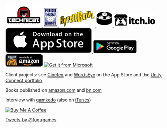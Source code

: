 <!-- Facebook pages -->

<a href="http://technicat.cafe/">
  <img alt="Technicat on Facebook"
       src="images/technicat/TechnicatLogo480x320.png" height="70"/>
</a>
<a href="http://fugugames.com/">
  <img alt="Fugu Games on Facebook"
       src="images/fugugames/FUGUlogo_Front_mark.jpg" height="60"/>
</a>   
<a href="http://hyperbowl.rocks/">
  <img alt="HyperBowl on Facebook"
       src="images/hyperbowl/3d-rendered-hyperbowl.jpg" height="50"/>
</a>
 <a href="http://talkdimsum.com/">
  <img alt="Talk Dim Sum on Facebook"
       src="images/talkdimsum/if_dim_sum_353267_512.png" height="50"/>
</a>

<!-- 

<a href="https://www.amazon.com/Learn-Unity-Development-Technology-Action/dp/1430248750">
  <img alt="Learn Unity 4 for iOS Game Development"
       src="images/books/learnunity.jpg" height="100"/>
</a>
<a href="https://www.amazon.com/Learn-Unity-2017-Game-Development/dp/1484231732">
  <img alt="Learn Unity 2017 for iOS Game Development"
       src="images/books/learnunity2017.jpg" height="100"/>
</a>
<a href="https://www.amazon.com/Technicat-Software-Philip-Chu-ebook/dp/B00703SOLC">
  <img alt="Technicat on Software on Amazon.com"
       src="images/books/techsoft.jpg" height="100"/>
</a>
<a href="https://www.barnesandnoble.com/w/technicat-on-software-phil-chu/1108218697?ean=2940013757424">
  <img alt="Technicat on Software on BN.com"
       src="images/books/bn.jpg" height="100"/>
</a> -->
<!-- a href="https://leanpub.com/technicatonsoftware">
  <img alt="Technicat on Software on BN.com"
       src="images/books/LeanpubIcon.png" height="50" valign="top"/>
</a-->
<!-- a href="https://leanpub.com/technicatonsoftware">
  <img alt="Technicat on Software on BN.com"
       src="images/books/LeanpubLogo.png" height="100"/>
</a>

<a href="http://omoapps.com/">
  <img alt="Made with Unity"
       src="images/badges/made-with-unity-logo-png/mwu-logo-rgb.png" height="30"/>
</a -->

<a href="http://technicat.itch.io">
  <img alt="technicat on itch.io"
       src="images/badges/itchio/logo_transparent.png" height="40"/>
</a>

<a href="https://itunes.apple.com/us/developer/technicat-llc/id295241742">
  <img alt="Download on the Mac App Store"
       src="images/badges/Download_on_the_App_Store_Badge_US-UK_135x40.svg" />
</a>
<a href="https://play.google.com/store/apps/developer?id=Technicat+LLC">
  <img alt="Get it on Google Play"
       src="images/badges/en_badge_web_generic.png" height="40" />
</a>

<a href="https://www.amazon.com/Technicat-LLC-HyperBowl-Pro/dp/B005V1SIVQ">
  <img alt="Amazon Appstore"
       src="images/badges/amazon-underground-app-us-black.png" height="40" />
</a>
<a href="https://www.microsoft.com/store/apps/9nblggh2sppf?ocid=badge"><img src="https://assets.windowsphone.com/85864462-9c82-451e-9355-a3d5f874397a/English_get-it-from-MS_InvariantCulture_Default.png" alt="Get it from Microsoft" height="40"/></a>

Client projects: see <a href="https://itunes.apple.com/us/app/cinefex/id512379220">Cinefex</a> and <a href="https://itunes.apple.com/us/app/wordseye/id935738913">WordsEye</a> on the App Store and the [Unity Connect portfolio](http://omoapps.com)

Books published on [amazon.com](https://amazon.com/author/philchu) and [bn.com](https://www.barnesandnoble.com/s/%22Philip%20Chu%22?Ntk=P_key_Contributor_List&Ns=P_Sales_Rank&Ntx=mode+matchall)

Interview with [gamkedo](http://po.st/rrNbD5) (also on [iTunes](https://itunes.apple.com/us/podcast/phil-chu/id1006574766?i=1000352808460))

<a href="https://www.buymeacoffee.com/technicat" target="_blank"><img src="https://www.buymeacoffee.com/assets/img/custom_images/orange_img.png" alt="Buy Me A Coffee" style="height: auto !important;width: auto !important;" ></a>

<a class="twitter-timeline" data-dnt="true" href="https://twitter.com/fugugames" data-widget-id="347186558539026432">Tweets by @fugugames</a> <script>!function(d,s,id){var js,fjs=d.getElementsByTagName(s)[0],p=/^http:/.test(d.location)?'http':'https';if(!d.getElementById(id)){js=d.createElement(s);js.id=id;js.src=p+"://platform.twitter.com/widgets.js";fjs.parentNode.insertBefore(js,fjs);}}(document,"script","twitter-wjs");</script>
